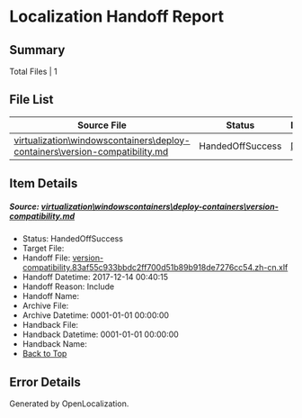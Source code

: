 # <a name='report-top'></a> Localization Handoff Report

## Summary
 Total Files | 1

## File List
 Source File | Status | Details 
 ----------- | ------ | ------- 
 [virtualization\windowscontainers\deploy-containers\version-compatibility.md](https://github.com/Microsoft/Virtualization-Documentation-Private/blob/7b58ed1779d8475abe5b9e8e69f764972882063d/virtualization/windowscontainers/deploy-containers/version-compatibility.md) | HandedOffSuccess | [Details](#e3e9d0ba52f7dddfa2f40a9d243467ab474b459e302)

## Item Details
##### <a name='e3e9d0ba52f7dddfa2f40a9d243467ab474b459e302'></a> Source: [virtualization\windowscontainers\deploy-containers\version-compatibility.md](https://github.com/Microsoft/Virtualization-Documentation-Private/blob/7b58ed1779d8475abe5b9e8e69f764972882063d/virtualization/windowscontainers/deploy-containers/version-compatibility.md)
* Status: HandedOffSuccess
* Target File: 
* Handoff File: [version-compatibility.83af55c933bbdc2ff700d51b89b918de7276cc54.zh-cn.xlf](https://github.com/MicrosoftDocs/Virtualization-Documentation-Private.handoff/blob/81cf3391a476ef6497053c8b16f1a9375279982a/ol-handoff/MicrosoftDocs/Virtualization-Documentation-Private.zh-cn/live/version-compatibility.83af55c933bbdc2ff700d51b89b918de7276cc54.zh-cn.xlf)
* Handoff Datetime: 2017-12-14 00:40:15
* Handoff Reason: Include
* Handoff Name: 
* Archive File: 
* Archive Datetime: 0001-01-01 00:00:00
* Handback File: 
* Handback Datetime: 0001-01-01 00:00:00
* Handback Name: 
* [Back to Top](#report-top)


## Error Details

Generated by OpenLocalization.
